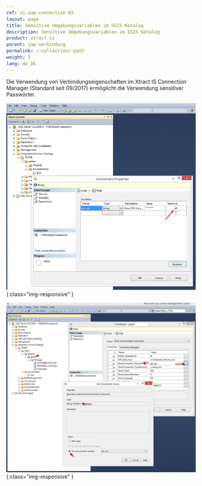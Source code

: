 ```yaml
---
ref: xi-sap-connection-03
layout: page
title: Sensitive Umgebungsvariablen im SSIS Katalog
description: Sensitive Umgebungsvariablen im SSIS Katalog
product: xtract-is
parent: sap-verbindung
permalink: /:collection/:path
weight: 2
lang: de_DE
---
```


Die Verwendung von Verbindungseigenschaften im Xtract IS Connection Manager (Standard seit 09/2017) ermöglicht die Verwendung sensitiver Passwörter.

![XIS_sensitive_variable_1](/img/content/XIS_sensitive_variable_1.jpg){:class="img-responsive" }

![XIS_sensitive_variable_1](/img/content/XIS_sensitive_variable_2.jpg){:class="img-responsive" }